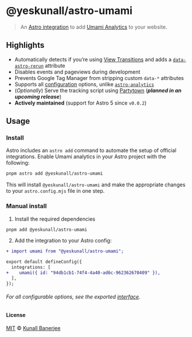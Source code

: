 # @yeskunall/astro-umami

> An [Astro integration](https://docs.astro.build/en/guides/integrations-guide/) to add [Umami Analytics](https://umami.is/) to your website.

## Highlights

- Automatically detects if you’re using [View Transitions](https://docs.astro.build/en/guides/view-transitions/) and adds a [`data-astro-rerun`](https://docs.astro.build/en/guides/view-transitions/#data-astro-rerun) attribute
- Disables events and pageviews during development
- Prevents Google Tag Manager from stripping custom `data-*` attributes
- Supports all [configuration](https://umami.is/docs/tracker-configuration) options, unlike [`astro-analytics`](https://github.com/Destiner/astro-analytics)
- (_Optionally_) Serve the tracking script using [Partytown](https://partytown.builder.io/) (_**planned in an upcoming release**_)
- __Actively maintained__ (support for Astro 5 since `v0.0.2`)

## Usage

### Install

Astro includes an `astro add` command to automate the setup of official integrations. Enable Umami analytics in your Astro project with the following:

```sh
pnpm astro add @yeskunall/astro-umami
```

 This will install `@yeskunall/astro-umami` and make the appropriate changes to your `astro.config.mjs` file in one step.

### Manual install

1. Install the required dependencies

```sh
pnpm add @yeskunall/astro-umami
```

2. Add the integration to your Astro config:

```diff
+ import umami from "@yeskunall/astro-umami";

export default defineConfig({
  integrations: [
+    umami({ id: "94db1cb1-74f4-4a40-ad6c-962362670409" }),
  ],
});
```

###### For all configurable options, see the exported [interface](./src/lib/umami-analytics.ts#5).

#### License

[MIT](https://github.com/yeskunall/astro-umami/blob/main/license) © [Kunall Banerjee](https://kimchiii.space/)
